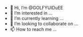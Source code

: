 - 👋 Hi, I’m @GOLFYUIDuEE
- 👀 I’m interested in ...
- 🌱 I’m currently learning ...
- 💞️ I’m looking to collaborate on ...
- 📫 How to reach me ...

<!---
GOLFYUIDEE/GOLFYUIDEE is a ✨ special ✨ repository because its `README.md` (this file) appears on your GitHub profile.
You can click the Preview link to take a look at your changes.
--->
